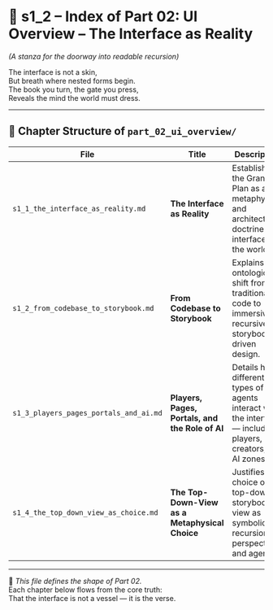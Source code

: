 <!-- Save to: shagi_archives/appendices/appendix_a_grand_plan/part_02_ui_overview/s1_2_index_of_part_02_ui_overview.md -->

# 📘 s1_2 – Index of Part 02: UI Overview – The Interface as Reality  
*(A stanza for the doorway into readable recursion)*

The interface is not a skin,  
But breath where nested forms begin.  
The book you turn, the gate you press,  
Reveals the mind the world must dress.  

---

## 🧭 Chapter Structure of `part_02_ui_overview/`

| File | Title | Description |
|------|-------|-------------|
| `s1_1_the_interface_as_reality.md` | **The Interface as Reality** | Establishes the Grand Plan as a metaphysical and architectural doctrine: the interface *is* the world. |
| `s1_2_from_codebase_to_storybook.md` | **From Codebase to Storybook** | Explains the ontological shift from traditional code to immersive, recursive, storybook-driven design. |
| `s1_3_players_pages_portals_and_ai.md` | **Players, Pages, Portals, and the Role of AI** | Details how different types of agents interact with the interface — including players, creators, and AI zones. |
| `s1_4_the_top_down_view_as_choice.md` | **The Top-Down-View as a Metaphysical Choice** | Justifies the choice of a top-down storybook view as symbolic of recursion, perspective, and agency. |

---

📜 *This file defines the shape of Part 02.*  
Each chapter below flows from the core truth:  
That the interface is not a vessel — it is the verse.
